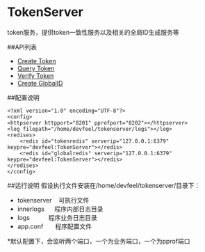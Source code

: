# TokenServer
token服务，提供token一致性服务以及相关的全局ID生成服务等

##API列表
* <a href="https://github.com/devfeel/tokenserver/blob/master/README/tokenmessage.MD#1create-token">Create Token</a>
* <a href="https://github.com/devfeel/tokenserver/blob/master/README/tokenmessage.MD#2query-token">Query Token</a>
* <a href="https://github.com/devfeel/tokenserver/blob/master/README/tokenmessage.MD#3verify-token">Verify Token</a>
* <a href="https://github.com/devfeel/tokenserver/blob/master/README/globalmessage.MD#1create-globalid">Create GlobalID</a>

##配置说明
```
<?xml version="1.0" encoding="UTF-8"?>
<config>
<httpserver httpport="8201" pprofport="8202"></httpserver>
<log filepath="/home/devfeel/tokenserver/logs"></log>
<redises>
    <redis id="tokenredis" serverip="127.0.0.1:6379" keypre="devfeel:TokenServer"></redis>
    <redis id="globalredis" serverip="127.0.0.1:6379" keypre="devfeel:TokenServer"></redis>
</redises>
</config>
```

##运行说明
假设执行文件安装在/home/devfeel/tokenserver/目录下：
<br>
* tokenserver    可执行文件
* innerlogs      程序内部日志目录
* logs           程序业务日志目录
* app.conf       程序配置文件

*默认配置下，会监听两个端口，一个为业务端口，一个为pprof端口
